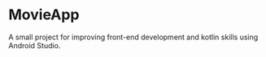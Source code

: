 # MovieApp

A small project for improving front-end development and kotlin skills using Android Studio.
